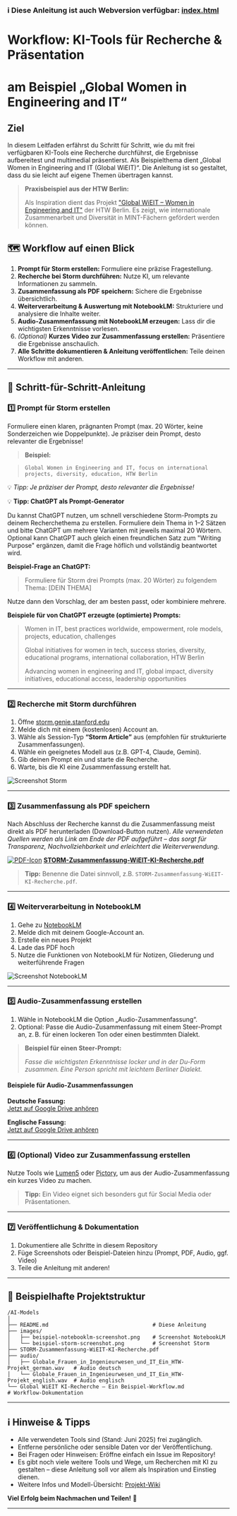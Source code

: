 ### ℹ️ Diese Anleitung ist auch Webversion verfügbar: [index.html](https://einsvier.github.io/AI-Models/)


# Workflow: KI-Tools für Recherche & Präsentation
# am Beispiel „Global Women in Engineering and IT“

## Ziel

In diesem Leitfaden erfährst du Schritt für Schritt, wie du mit frei verfügbaren KI-Tools eine Recherche durchführst, die Ergebnisse aufbereitest und multimedial präsentierst. Als Beispielthema dient „Global Women in Engineering and IT (Global WiEIT)“. Die Anleitung ist so gestaltet, dass du sie leicht auf eigene Themen übertragen kannst.

> **Praxisbeispiel aus der HTW Berlin:**
>
> Als Inspiration dient das Projekt ["Global WiEIT – Women in Engineering and IT"](https://www.htw-berlin.de/forschung/online-forschungskatalog/projekte/projekt/?eid=3159) der HTW Berlin. Es zeigt, wie internationale Zusammenarbeit und Diversität in MINT-Fächern gefördert werden können.

## 🗺️ Workflow auf einen Blick

1. **Prompt für Storm erstellen:** Formuliere eine präzise Fragestellung.
2. **Recherche bei Storm durchführen:** Nutze KI, um relevante Informationen zu sammeln.
3. **Zusammenfassung als PDF speichern:** Sichere die Ergebnisse übersichtlich.
4. **Weiterverarbeitung & Auswertung mit NotebookLM:** Strukturiere und analysiere die Inhalte weiter.
5. **Audio-Zusammenfassung mit NotebookLM erzeugen:** Lass dir die wichtigsten Erkenntnisse vorlesen.
6. *(Optional)* **Kurzes Video zur Zusammenfassung erstellen:** Präsentiere die Ergebnisse anschaulich.
7. **Alle Schritte dokumentieren & Anleitung veröffentlichen:** Teile deinen Workflow mit anderen.

---

## 🚦 Schritt-für-Schritt-Anleitung


### 1️⃣ Prompt für Storm erstellen

Formuliere einen klaren, prägnanten Prompt (max. 20 Wörter, keine Sonderzeichen wie Doppelpunkte). Je präziser dein Prompt, desto relevanter die Ergebnisse!

> **Beispiel:**
>

> `Global Women in Engineering and IT, focus on international projects, diversity, education, HTW Berlin`


💡 *Tipp: Je präziser der Prompt, desto relevanter die Ergebnisse!*


💡 **Tipp: ChatGPT als Prompt-Generator**

Du kannst ChatGPT nutzen, um schnell verschiedene Storm-Prompts zu deinem Recherchethema zu erstellen. Formuliere dein Thema in 1–2 Sätzen und bitte ChatGPT um mehrere Varianten mit jeweils maximal 20 Wörtern.
Optional kann ChatGPT auch gleich einen freundlichen Satz zum "Writing Purpose" ergänzen, damit die Frage höflich und vollständig beantwortet wird.

**Beispiel-Frage an ChatGPT:**

> Formuliere für Storm drei Prompts (max. 20 Wörter) zu folgendem Thema: [DEIN THEMA]

Nutze dann den Vorschlag, der am besten passt, oder kombiniere mehrere.

**Beispiele für von ChatGPT erzeugte (optimierte) Prompts:**

> Women in IT, best practices worldwide, empowerment, role models, projects, education, challenges
>
> Global initiatives for women in tech, success stories, diversity, educational programs, international collaboration, HTW Berlin
>
> Advancing women in engineering and IT, global impact, diversity initiatives, educational access, leadership opportunities

---

### 2️⃣ Recherche mit Storm durchführen

1. Öffne [storm.genie.stanford.edu](https://storm.genie.stanford.edu)
2. Melde dich mit einem (kostenlosen) Account an.
3. Wähle als Session-Typ **“Storm Article”** aus (empfohlen für strukturierte Zusammenfassungen).
4. Wähle ein geeignetes Modell aus (z.B. GPT-4, Claude, Gemini).
5. Gib deinen Prompt ein und starte die Recherche.
6. Warte, bis die KI eine Zusammenfassung erstellt hat.


![Screenshot Storm](images/beispiel-storm-screenshot.png)

---


### 3️⃣ Zusammenfassung als PDF speichern

Nach Abschluss der Recherche kannst du die Zusammenfassung meist direkt als PDF herunterladen (Download-Button nutzen). *Alle verwendeten Quellen werden als Link am Ende der PDF aufgeführt – das sorgt für Transparenz, Nachvollziehbarkeit und erleichtert die Weiterverwendung.*

[![PDF-Icon](https://upload.wikimedia.org/wikipedia/commons/8/87/PDF_file_icon.svg)](./STORM-Zusammenfassung-WiEIT-KI-Recherche.pdf) **[STORM-Zusammenfassung-WiEIT-KI-Recherche.pdf](./STORM-Zusammenfassung-WiEIT-KI-Recherche.pdf)**

> **Tipp:** Benenne die Datei sinnvoll, z.B. `STORM-Zusammenfassung-WiEIT-KI-Recherche.pdf`.

---


### 4️⃣ Weiterverarbeitung in NotebookLM

1. Gehe zu [NotebookLM](https://notebooklm.google.com/)
2. Melde dich mit deinem Google-Account an.
3. Erstelle ein neues Projekt
4. Lade das PDF hoch
5. Nutze die Funktionen von NotebookLM für Notizen, Gliederung und weiterführende Fragen

![Screenshot NotebookLM](images/beispiel-notebooklm-screenshot.png)

---


### 5️⃣ Audio-Zusammenfassung erstellen

1. Wähle in NotebookLM die Option „Audio-Zusammenfassung“.
2. Optional: Passe die Audio-Zusammenfassung mit einem Steer-Prompt an, z. B. für einen lockeren Ton oder einen bestimmten Dialekt.

> **Beispiel für einen Steer-Prompt:**
>
> *Fasse die wichtigsten Erkenntnisse locker und in der Du-Form zusammen. Eine Person spricht mit leichtem Berliner Dialekt.*


#### Beispiele für Audio-Zusammenfassungen

**Deutsche Fassung:**  
[Jetzt auf Google Drive anhören](https://drive.google.com/file/d/1CvezZ2r4u6MW_CeVnHUIhRGd3pdxrPS4/view?usp=sharing)

**Englische Fassung:**  
[Jetzt auf Google Drive anhören](https://drive.google.com/file/d/1wAAYlITrF6xm50641a3ofom8neQiIgst/preview)

---


### 6️⃣ (Optional) Video zur Zusammenfassung erstellen

Nutze Tools wie [Lumen5](https://lumen5.com/) oder [Pictory](https://pictory.ai/), um aus der Audio-Zusammenfassung ein kurzes Video zu machen.

> **Tipp:** Ein Video eignet sich besonders gut für Social Media oder Präsentationen.

---


### 7️⃣ Veröffentlichung & Dokumentation

1. Dokumentiere alle Schritte in diesem Repository
2. Füge Screenshots oder Beispiel-Dateien hinzu (Prompt, PDF, Audio, ggf. Video)
3. Teile die Anleitung mit anderen!

---


## 📁 Beispielhafte Projektstruktur

```text
/AI-Models
│
├── README.md                                 # Diese Anleitung
├── images/
│   ├── beispiel-notebooklm-screenshot.png    # Screenshot NotebookLM
│   └── beispiel-storm-screenshot.png         # Screenshot Storm
├── STORM-Zusammenfassung-WiEIT-KI-Recherche.pdf
├── audio/
│   ├── Globale_Frauen_in_Ingenieurwesen_und_IT_Ein_HTW-Projekt_german.wav   # Audio deutsch
│   └── Globale_Frauen_in_Ingenieurwesen_und_IT_Ein_HTW-Projekt_english.wav  # Audio englisch
└── Global WiEIT KI-Recherche – Ein Beispiel-Workflow.md                  # Workflow-Dokumentation
```

---


## ℹ️ Hinweise & Tipps

- Alle verwendeten Tools sind (Stand: Juni 2025) frei zugänglich.
- Entferne persönliche oder sensible Daten vor der Veröffentlichung.
- Bei Fragen oder Hinweisen: Eröffne einfach ein Issue im Repository!
- Es gibt noch viele weitere Tools und Wege, um Recherchen mit KI zu gestalten – diese Anleitung soll vor allem als Inspiration und Einstieg dienen.
- Weitere Infos und Modell-Übersicht: [Projekt-Wiki](https://github.com/EinsVier/AI-Models/wiki)




**Viel Erfolg beim Nachmachen und Teilen!** 🚀

---
